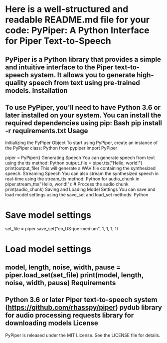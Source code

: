 Here is a well-structured and readable README.md file for your code:
PyPiper: A Python Interface for Piper Text-to-Speech
===========================================================
PyPiper is a Python library that provides a simple and intuitive interface to the Piper text-to-speech system. It allows you to generate high-quality speech from text using pre-trained models.
Installation
---------------
To use PyPiper, you'll need to have Python 3.6 or later installed on your system. You can install the required dependencies using pip:
Bash
pip install -r requirements.txt
Usage
-----
Initializing the PyPiper Object
To start using PyPiper, create an instance of the PyPiper class:
Python
from pypiper import PyPiper

piper = PyPiper()
Generating Speech
You can generate speech from text using the tts method:
Python
output_file = piper.tts("Hello, world!")
print(output_file)
This will generate a WAV file containing the synthesized speech.
Streaming Speech
You can also stream the synthesized speech in real-time using the stream_tts method:
Python
for audio_chunk in piper.stream_tts("Hello, world!"):
    # Process the audio chunk
    print(audio_chunk)
Saving and Loading Model Settings
You can save and load model settings using the save_set and load_set methods:
Python
# Save model settings
set_file = piper.save_set("en_US-joe-medium", 1, 1, 1, 1)

# Load model settings
model, length, noise, width, pause = piper.load_set(set_file)
print(model, length, noise, width, pause)
Requirements
------------
Python 3.6 or later
Piper text-to-speech system (https://github.com/rhasspy/piper)
pydub library for audio processing
requests library for downloading models
License
-------
PyPiper is released under the MIT License. See the LICENSE file for details.
